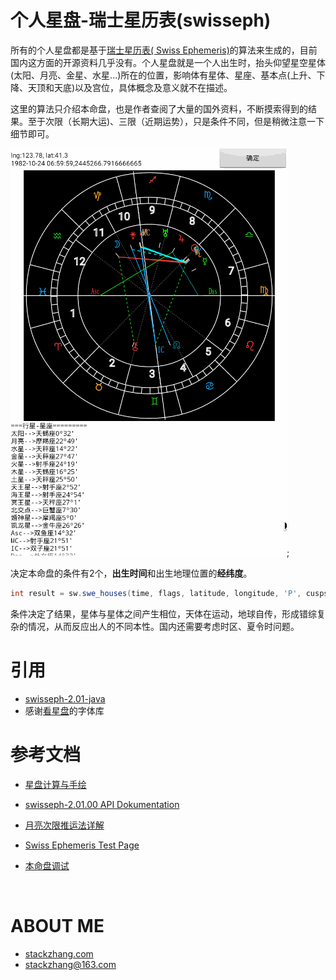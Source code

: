 # 个人星盘-瑞士星历表(swisseph)

所有的个人星盘都是基于[瑞士星历表( Swiss Ephemeris)](http://www.astro.com/swisseph/swephinfo_e.htm)的算法来生成的，目前国内这方面的开源资料几乎没有。个人星盘就是一个人出生时，抬头仰望星空星体(太阳、月亮、金星、水星...)所在的位置，影响体有星体、星座、基本点(上升、下降、天顶和天底)以及宫位，具体概念及意义就不在描述。

这里的算法只介绍本命盘，也是作者查阅了大量的国外资料，不断摸索得到的结果。至于次限（长期大运)、三限（近期运势），只是条件不同，但是稍微注意一下细节即可。

![实例图片](demo.gif);

决定本命盘的条件有2个，**出生时间**和出生地理位置的**经纬度**。

```java
int result = sw.swe_houses(time, flags, latitude, longitude, 'P', cusps, acsc);
```

条件决定了结果，星体与星体之间产生相位，天体在运动，地球自传，形成错综复杂的情况，从而反应出人的不同本性。国内还需要考虑时区、夏令时问题。



# 引用

- [swisseph-2.01-java](http://th-mack.de/download/index.html)
- 感谢[看星盘](http://www.kanxingpan.com/)的字体库




# 参考文档

- [星盘计算与手绘](http://tieba.baidu.com/p/2756471199)

- [swisseph-2.01.00 API Dokumentation](http://th-mack.de/download/swisseph-doc/index.html)

- [月亮次限推运法详解](http://blog.sina.com.cn/s/blog_4a5494eb01008c1s.html)

- [Swiss Ephemeris Test Page](http://www.astro.com/swisseph/swetest.htm)

- [本命盘调试](http://product.astro.sina.com.cn/swe)

  ​



# ABOUT ME

- [stackzhang.com](http://stackzhang.com)
- stackzhang@163.com

